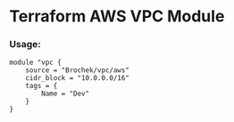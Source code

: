 # Terraform AWS VPC Module

### Usage:
```
module "vpc {
    source = "Brochek/vpc/aws"
    cidr_block = "10.0.0.0/16"
    tags = {
        Name = "Dev"
    }
}

```